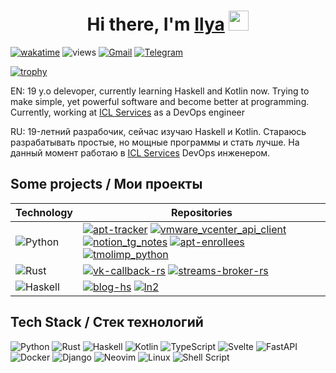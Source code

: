 <h1 align="center">Hi there, I'm <a href="https://telegram.me/mrtstg" target="_blank">Ilya</a> 
<img src="https://github.com/blackcater/blackcater/raw/main/images/Hi.gif" height="32"/></h1>

[![wakatime](https://wakatime.com/badge/user/6afec9f8-74f5-4a79-a1c3-91f4e5bb13a8.svg)](https://wakatime.com/@6afec9f8-74f5-4a79-a1c3-91f4e5bb13a8)
![views](https://komarev.com/ghpvc/?username=mrtstg)
[![Gmail](https://img.shields.io/badge/-mrtstgdev@gmail.com-c14438?style=social&logo=Gmail&logoColor=red&link=mailto:mrtstgdev@gmail.com)](mailto:mrtstgdev@gmail.com)
[![Telegram](https://img.shields.io/badge/-Telegram-c14438?style=social&logo=Telegram&logoColor=red&link=https://t.me/mrtstg)](https://t.me/mrtstg)

[![trophy](https://github-profile-trophy.vercel.app/?username=mrtstg&rank=-C,-B&theme=gruvbox&no-bg=true)](https://github.com/ryo-ma/github-profile-trophy)

EN: 19 y.o delevoper, currently learning Haskell and Kotlin now. Trying to make simple, yet powerful software and become better at programming. Currently, working at [ICL Services](https://icl-services.com/) as a DevOps engineer

RU: 19-летний разрабочик, сейчас изучаю Haskell и Kotlin. Стараюсь разрабатывать простые, но мощные программы и стать лучше. На данный момент работаю в [ICL Services](https://icl-services.com/) DevOps инженером.

## Some projects / Мои проекты

| **Technology** | **Repositories** |
|------------|-------------|
| ![Python](https://img.shields.io/badge/Python-3776AB?style=for-the-badge&logo=python&logoColor=white) | [![apt-tracker](https://img.shields.io/badge/apt__tracker-black?logo=github)](https://github.com/mrtstg/apt-tracker) [![vmware_vcenter_api_client](https://img.shields.io/badge/vmware__vcenter__api__client-black?logo=github)](https://github.com/mrtstg/vmware_vcenter_api_client) [![notion_tg_notes](https://img.shields.io/badge/notion__notes__tg-black?logo=github)](https://github.com/mrtstg/notion_tg_notes) [![apt-enrollees](https://img.shields.io/badge/apt__enrollees-black?logo=github)](https://github.com/mrtstg/apt-enrollees) [![tmolimp_python](https://img.shields.io/badge/tbolimp__python-black?logo=github)](https://github.com/mrtstg/tbolimp_python) |
| ![Rust](https://img.shields.io/badge/Rust-000000?style=for-the-badge&logo=rust&logoColor=white) | [![vk-callback-rs](https://img.shields.io/badge/vk--callback--rs-black?logo=github)](https://github.com/mrtstg/vk-callback-rs) [![streams-broker-rs](https://img.shields.io/badge/streams--broker--rs-black?logo=github)](https://github.com/mrtstg/streams-broker-rs) |
| ![Haskell](https://img.shields.io/badge/Haskell-5e5086?style=for-the-badge&logo=haskell&logoColor=white) | [![blog-hs](https://img.shields.io/badge/blog--hs-black?logo=github)](https://github.com/mrtstg/blog-hs) [![ln2](https://img.shields.io/badge/ln2-black?logo=github)](https://github.com/mrtstg/ln2) |

## Tech Stack / Стек технологий

![Python](https://img.shields.io/badge/python-3670A0?style=for-the-badge&logo=python&logoColor=ffdd54) ![Rust](https://img.shields.io/badge/rust-%23000000.svg?style=for-the-badge&logo=rust&logoColor=white) ![Haskell](https://img.shields.io/badge/Haskell-5e5086?style=for-the-badge&logo=haskell&logoColor=white) ![Kotlin](https://img.shields.io/badge/kotlin-%237F52FF.svg?style=for-the-badge&logo=kotlin&logoColor=white) ![TypeScript](https://img.shields.io/badge/typescript-%23007ACC.svg?style=for-the-badge&logo=typescript&logoColor=white) ![Svelte](https://img.shields.io/badge/svelte-%23f1413d.svg?style=for-the-badge&logo=svelte&logoColor=white) ![FastAPI](https://img.shields.io/badge/FastAPI-005571?style=for-the-badge&logo=fastapi) ![Docker](https://img.shields.io/badge/docker-%230db7ed.svg?style=for-the-badge&logo=docker&logoColor=white) ![Django](https://img.shields.io/badge/django-%23092E20.svg?style=for-the-badge&logo=django&logoColor=white) ![Neovim](https://img.shields.io/badge/NeoVim-%2357A143.svg?&style=for-the-badge&logo=neovim&logoColor=white) ![Linux](https://img.shields.io/badge/Linux-FCC624?style=for-the-badge&logo=linux&logoColor=black) ![Shell Script](https://img.shields.io/badge/shell_script-%23121011.svg?style=for-the-badge&logo=gnu-bash&logoColor=white)
